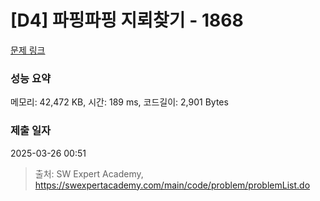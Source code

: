 # [D4] 파핑파핑 지뢰찾기 - 1868 

[문제 링크](https://swexpertacademy.com/main/code/problem/problemDetail.do?contestProbId=AV5LwsHaD1MDFAXc) 

### 성능 요약

메모리: 42,472 KB, 시간: 189 ms, 코드길이: 2,901 Bytes

### 제출 일자

2025-03-26 00:51



> 출처: SW Expert Academy, https://swexpertacademy.com/main/code/problem/problemList.do